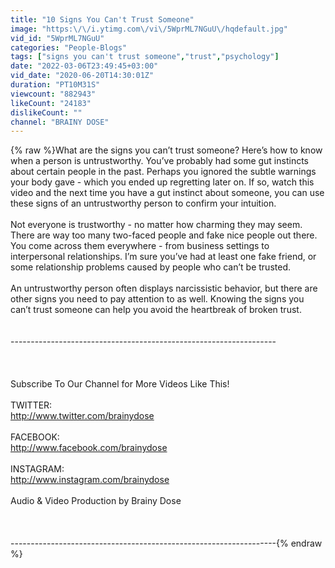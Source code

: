 ```yaml
---
title: "10 Signs You Can't Trust Someone"
image: "https:\/\/i.ytimg.com\/vi\/5WprML7NGuU\/hqdefault.jpg"
vid_id: "5WprML7NGuU"
categories: "People-Blogs"
tags: ["signs you can't trust someone","trust","psychology"]
date: "2022-03-06T23:49:45+03:00"
vid_date: "2020-06-20T14:30:01Z"
duration: "PT10M31S"
viewcount: "882943"
likeCount: "24183"
dislikeCount: ""
channel: "BRAINY DOSE"
---
```

{% raw %}What are the signs you can’t trust someone? Here’s how to know when a person is untrustworthy. You’ve probably had some gut instincts about certain people in the past. Perhaps you ignored the subtle warnings your body gave - which you ended up regretting later on. If so, watch this video and the next time you have a gut instinct about someone, you can use these signs of an untrustworthy person to confirm your intuition.<br /><br />Not everyone is trustworthy - no matter how charming they may seem. There are way too many two-faced people and fake nice people out there. You come across them everywhere - from business settings to interpersonal relationships. I’m sure you’ve had at least one fake friend, or some relationship problems caused by people who can’t be trusted.<br /><br />An untrustworthy person often displays narcissistic behavior, but there are other signs you need to pay attention to as well. Knowing the signs you can’t trust someone can help you avoid the heartbreak of broken trust.<br /><br /><br />------------------------------------------------------------------<br /><br /><br /><br />Subscribe To Our Channel for More Videos Like This!<br /><br />TWITTER: <br /><a rel="nofollow" target="blank" href="http://www.twitter.com/brainydose">http://www.twitter.com/brainydose</a><br /><br />FACEBOOK:<br /><a rel="nofollow" target="blank" href="http://www.facebook.com/brainydose">http://www.facebook.com/brainydose</a><br /><br />INSTAGRAM: <br /><a rel="nofollow" target="blank" href="http://www.instagram.com/brainydose">http://www.instagram.com/brainydose</a><br /><br />Audio &amp; Video Production by Brainy Dose<br /><br /><br /><br />------------------------------------------------------------------{% endraw %}
